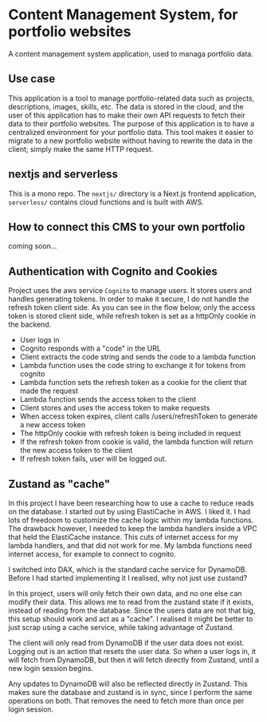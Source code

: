 # Content Management System, for portfolio websites

A content management system application, used to managa portfolio data.

## Use case

This application is a tool to manage portfolio-related data such as projects, descriptions, images, skills, etc. The data is stored in the cloud, and the user of this application has to make their own API requests to fetch their data to their portfolio websites. The purpose of this application is to have a centralized environment for your portfolio data. This tool makes it easier to migrate to a new portfolio website without having to rewrite the data in the client; simply make the same HTTP request.

## nextjs and serverless

This is a mono repo. The `nextjs/` directory is a Next.js frontend application, `serverless/` contains cloud functions and is built with AWS.

## How to connect this CMS to your own portfolio

coming soon...  

## Authentication with Cognito and Cookies

Project uses the aws service `Cognito` to manage users. It stores users and handles generating tokens. In order to make it secure, I do not handle the refresh token client side. As you can see in the flow below, only the access token is stored client side, while refresh token is set as a httpOnly cookie in the backend.

- User logs in
- Cognito responds with a "code" in the URL
- Client extracts the code string and sends the code to a lambda function
- Lambda function uses the code string to exchange it for tokens from cognito
- Lambda function sets the refresh token as a cookie for the client that made the request
- Lambda function sends the access token to the client
- Client stores and uses the access token to make requests
- When access token expires, client calls /users/refreshToken to generate a new access token
- The httpOnly cookie with refresh token is being included in request
- If the refresh token from cookie is valid, the lambda function will return the new access token to the client
- If refresh token fails, user will be logged out.

## Zustand as "cache"

In this project I have been researching how to use a cache to reduce reads on the database. I started out by using ElastiCache in AWS. I liked it. I had lots of freedoom to customize the cache logic within my lambda functions. The drawback however, I needed to keep the lambda handlers inside a VPC that held the ElastiCache instance. This cuts of internet access for my lambda handlers, and that did not work for me. My lambda functions need internet access, for example to connect to cognito.

I switched into DAX, which is the standard cache service for DynamoDB. Before I had started implementing it I realised, why not just use zustand?

In this project, users will only fetch their own data, and no one else can modify their data. This allows me to read from the zustand state if it exists, instead of reading from the database. Since the users data are not that big, this setup should work and act as a "cache". I realised it might be better to just scrap using a cache service, while taking advantage of Zustand.

The client will only read from DynamoDB if the user data does not exist. Logging out is an action that resets the user data. So when a user logs in, it will fetch from DynamoDB, but then it will fetch directly from Zustand, until a new login session begins.

Any updates to DynamoDB will also be reflected directly in Zustand. This makes sure the database and zustand is in sync, since I perform the same operations on both. That removes the need to fetch more than once per login session.
